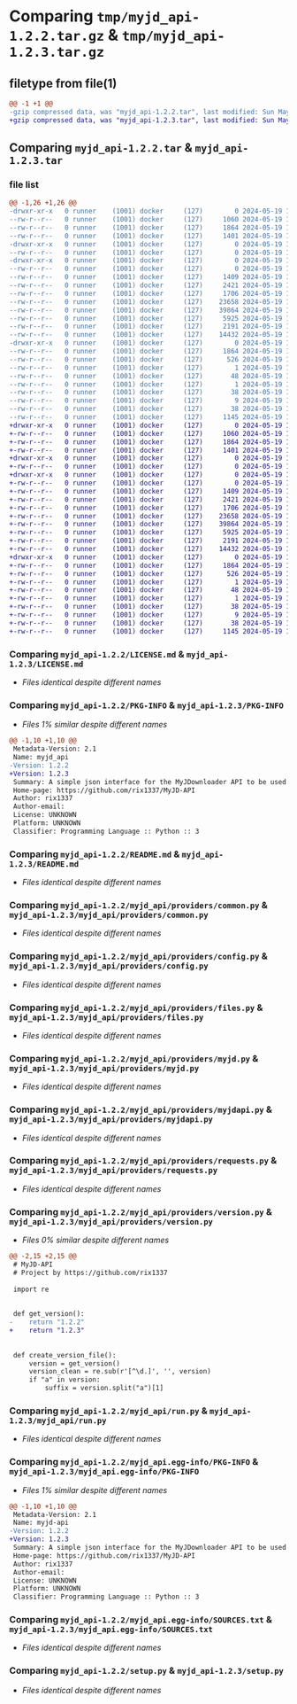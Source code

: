# Comparing `tmp/myjd_api-1.2.2.tar.gz` & `tmp/myjd_api-1.2.3.tar.gz`

## filetype from file(1)

```diff
@@ -1 +1 @@
-gzip compressed data, was "myjd_api-1.2.2.tar", last modified: Sun May 19 18:37:40 2024, max compression
+gzip compressed data, was "myjd_api-1.2.3.tar", last modified: Sun May 19 19:06:29 2024, max compression
```

## Comparing `myjd_api-1.2.2.tar` & `myjd_api-1.2.3.tar`

### file list

```diff
@@ -1,26 +1,26 @@
-drwxr-xr-x   0 runner    (1001) docker     (127)        0 2024-05-19 18:37:40.419215 myjd_api-1.2.2/
--rw-r--r--   0 runner    (1001) docker     (127)     1060 2024-05-19 18:37:30.000000 myjd_api-1.2.2/LICENSE.md
--rw-r--r--   0 runner    (1001) docker     (127)     1864 2024-05-19 18:37:40.419215 myjd_api-1.2.2/PKG-INFO
--rw-r--r--   0 runner    (1001) docker     (127)     1401 2024-05-19 18:37:30.000000 myjd_api-1.2.2/README.md
-drwxr-xr-x   0 runner    (1001) docker     (127)        0 2024-05-19 18:37:40.419215 myjd_api-1.2.2/myjd_api/
--rw-r--r--   0 runner    (1001) docker     (127)        0 2024-05-19 18:37:30.000000 myjd_api-1.2.2/myjd_api/__init__.py
-drwxr-xr-x   0 runner    (1001) docker     (127)        0 2024-05-19 18:37:40.419215 myjd_api-1.2.2/myjd_api/providers/
--rw-r--r--   0 runner    (1001) docker     (127)        0 2024-05-19 18:37:30.000000 myjd_api-1.2.2/myjd_api/providers/__init__.py
--rw-r--r--   0 runner    (1001) docker     (127)     1409 2024-05-19 18:37:30.000000 myjd_api-1.2.2/myjd_api/providers/common.py
--rw-r--r--   0 runner    (1001) docker     (127)     2421 2024-05-19 18:37:30.000000 myjd_api-1.2.2/myjd_api/providers/config.py
--rw-r--r--   0 runner    (1001) docker     (127)     1706 2024-05-19 18:37:30.000000 myjd_api-1.2.2/myjd_api/providers/files.py
--rw-r--r--   0 runner    (1001) docker     (127)    23658 2024-05-19 18:37:30.000000 myjd_api-1.2.2/myjd_api/providers/myjd.py
--rw-r--r--   0 runner    (1001) docker     (127)    39864 2024-05-19 18:37:30.000000 myjd_api-1.2.2/myjd_api/providers/myjdapi.py
--rw-r--r--   0 runner    (1001) docker     (127)     5925 2024-05-19 18:37:30.000000 myjd_api-1.2.2/myjd_api/providers/requests.py
--rw-r--r--   0 runner    (1001) docker     (127)     2191 2024-05-19 18:37:30.000000 myjd_api-1.2.2/myjd_api/providers/version.py
--rw-r--r--   0 runner    (1001) docker     (127)    14432 2024-05-19 18:37:30.000000 myjd_api-1.2.2/myjd_api/run.py
-drwxr-xr-x   0 runner    (1001) docker     (127)        0 2024-05-19 18:37:40.419215 myjd_api-1.2.2/myjd_api.egg-info/
--rw-r--r--   0 runner    (1001) docker     (127)     1864 2024-05-19 18:37:40.000000 myjd_api-1.2.2/myjd_api.egg-info/PKG-INFO
--rw-r--r--   0 runner    (1001) docker     (127)      526 2024-05-19 18:37:40.000000 myjd_api-1.2.2/myjd_api.egg-info/SOURCES.txt
--rw-r--r--   0 runner    (1001) docker     (127)        1 2024-05-19 18:37:40.000000 myjd_api-1.2.2/myjd_api.egg-info/dependency_links.txt
--rw-r--r--   0 runner    (1001) docker     (127)       48 2024-05-19 18:37:40.000000 myjd_api-1.2.2/myjd_api.egg-info/entry_points.txt
--rw-r--r--   0 runner    (1001) docker     (127)        1 2024-05-19 18:37:40.000000 myjd_api-1.2.2/myjd_api.egg-info/not-zip-safe
--rw-r--r--   0 runner    (1001) docker     (127)       38 2024-05-19 18:37:40.000000 myjd_api-1.2.2/myjd_api.egg-info/requires.txt
--rw-r--r--   0 runner    (1001) docker     (127)        9 2024-05-19 18:37:40.000000 myjd_api-1.2.2/myjd_api.egg-info/top_level.txt
--rw-r--r--   0 runner    (1001) docker     (127)       38 2024-05-19 18:37:40.419215 myjd_api-1.2.2/setup.cfg
--rw-r--r--   0 runner    (1001) docker     (127)     1145 2024-05-19 18:37:30.000000 myjd_api-1.2.2/setup.py
+drwxr-xr-x   0 runner    (1001) docker     (127)        0 2024-05-19 19:06:29.564320 myjd_api-1.2.3/
+-rw-r--r--   0 runner    (1001) docker     (127)     1060 2024-05-19 19:06:24.000000 myjd_api-1.2.3/LICENSE.md
+-rw-r--r--   0 runner    (1001) docker     (127)     1864 2024-05-19 19:06:29.564320 myjd_api-1.2.3/PKG-INFO
+-rw-r--r--   0 runner    (1001) docker     (127)     1401 2024-05-19 19:06:24.000000 myjd_api-1.2.3/README.md
+drwxr-xr-x   0 runner    (1001) docker     (127)        0 2024-05-19 19:06:29.564320 myjd_api-1.2.3/myjd_api/
+-rw-r--r--   0 runner    (1001) docker     (127)        0 2024-05-19 19:06:24.000000 myjd_api-1.2.3/myjd_api/__init__.py
+drwxr-xr-x   0 runner    (1001) docker     (127)        0 2024-05-19 19:06:29.564320 myjd_api-1.2.3/myjd_api/providers/
+-rw-r--r--   0 runner    (1001) docker     (127)        0 2024-05-19 19:06:24.000000 myjd_api-1.2.3/myjd_api/providers/__init__.py
+-rw-r--r--   0 runner    (1001) docker     (127)     1409 2024-05-19 19:06:24.000000 myjd_api-1.2.3/myjd_api/providers/common.py
+-rw-r--r--   0 runner    (1001) docker     (127)     2421 2024-05-19 19:06:24.000000 myjd_api-1.2.3/myjd_api/providers/config.py
+-rw-r--r--   0 runner    (1001) docker     (127)     1706 2024-05-19 19:06:24.000000 myjd_api-1.2.3/myjd_api/providers/files.py
+-rw-r--r--   0 runner    (1001) docker     (127)    23658 2024-05-19 19:06:24.000000 myjd_api-1.2.3/myjd_api/providers/myjd.py
+-rw-r--r--   0 runner    (1001) docker     (127)    39864 2024-05-19 19:06:24.000000 myjd_api-1.2.3/myjd_api/providers/myjdapi.py
+-rw-r--r--   0 runner    (1001) docker     (127)     5925 2024-05-19 19:06:24.000000 myjd_api-1.2.3/myjd_api/providers/requests.py
+-rw-r--r--   0 runner    (1001) docker     (127)     2191 2024-05-19 19:06:24.000000 myjd_api-1.2.3/myjd_api/providers/version.py
+-rw-r--r--   0 runner    (1001) docker     (127)    14432 2024-05-19 19:06:24.000000 myjd_api-1.2.3/myjd_api/run.py
+drwxr-xr-x   0 runner    (1001) docker     (127)        0 2024-05-19 19:06:29.564320 myjd_api-1.2.3/myjd_api.egg-info/
+-rw-r--r--   0 runner    (1001) docker     (127)     1864 2024-05-19 19:06:29.000000 myjd_api-1.2.3/myjd_api.egg-info/PKG-INFO
+-rw-r--r--   0 runner    (1001) docker     (127)      526 2024-05-19 19:06:29.000000 myjd_api-1.2.3/myjd_api.egg-info/SOURCES.txt
+-rw-r--r--   0 runner    (1001) docker     (127)        1 2024-05-19 19:06:29.000000 myjd_api-1.2.3/myjd_api.egg-info/dependency_links.txt
+-rw-r--r--   0 runner    (1001) docker     (127)       48 2024-05-19 19:06:29.000000 myjd_api-1.2.3/myjd_api.egg-info/entry_points.txt
+-rw-r--r--   0 runner    (1001) docker     (127)        1 2024-05-19 19:06:29.000000 myjd_api-1.2.3/myjd_api.egg-info/not-zip-safe
+-rw-r--r--   0 runner    (1001) docker     (127)       38 2024-05-19 19:06:29.000000 myjd_api-1.2.3/myjd_api.egg-info/requires.txt
+-rw-r--r--   0 runner    (1001) docker     (127)        9 2024-05-19 19:06:29.000000 myjd_api-1.2.3/myjd_api.egg-info/top_level.txt
+-rw-r--r--   0 runner    (1001) docker     (127)       38 2024-05-19 19:06:29.564320 myjd_api-1.2.3/setup.cfg
+-rw-r--r--   0 runner    (1001) docker     (127)     1145 2024-05-19 19:06:24.000000 myjd_api-1.2.3/setup.py
```

### Comparing `myjd_api-1.2.2/LICENSE.md` & `myjd_api-1.2.3/LICENSE.md`

 * *Files identical despite different names*

### Comparing `myjd_api-1.2.2/PKG-INFO` & `myjd_api-1.2.3/PKG-INFO`

 * *Files 1% similar despite different names*

```diff
@@ -1,10 +1,10 @@
 Metadata-Version: 2.1
 Name: myjd_api
-Version: 1.2.2
+Version: 1.2.3
 Summary: A simple json interface for the MyJDownloader API to be used with Organizr
 Home-page: https://github.com/rix1337/MyJD-API
 Author: rix1337
 Author-email: 
 License: UNKNOWN
 Platform: UNKNOWN
 Classifier: Programming Language :: Python :: 3
```

### Comparing `myjd_api-1.2.2/README.md` & `myjd_api-1.2.3/README.md`

 * *Files identical despite different names*

### Comparing `myjd_api-1.2.2/myjd_api/providers/common.py` & `myjd_api-1.2.3/myjd_api/providers/common.py`

 * *Files identical despite different names*

### Comparing `myjd_api-1.2.2/myjd_api/providers/config.py` & `myjd_api-1.2.3/myjd_api/providers/config.py`

 * *Files identical despite different names*

### Comparing `myjd_api-1.2.2/myjd_api/providers/files.py` & `myjd_api-1.2.3/myjd_api/providers/files.py`

 * *Files identical despite different names*

### Comparing `myjd_api-1.2.2/myjd_api/providers/myjd.py` & `myjd_api-1.2.3/myjd_api/providers/myjd.py`

 * *Files identical despite different names*

### Comparing `myjd_api-1.2.2/myjd_api/providers/myjdapi.py` & `myjd_api-1.2.3/myjd_api/providers/myjdapi.py`

 * *Files identical despite different names*

### Comparing `myjd_api-1.2.2/myjd_api/providers/requests.py` & `myjd_api-1.2.3/myjd_api/providers/requests.py`

 * *Files identical despite different names*

### Comparing `myjd_api-1.2.2/myjd_api/providers/version.py` & `myjd_api-1.2.3/myjd_api/providers/version.py`

 * *Files 0% similar despite different names*

```diff
@@ -2,15 +2,15 @@
 # MyJD-API
 # Project by https://github.com/rix1337
 
 import re
 
 
 def get_version():
-    return "1.2.2"
+    return "1.2.3"
 
 
 def create_version_file():
     version = get_version()
     version_clean = re.sub(r'[^\d.]', '', version)
     if "a" in version:
         suffix = version.split("a")[1]
```

### Comparing `myjd_api-1.2.2/myjd_api/run.py` & `myjd_api-1.2.3/myjd_api/run.py`

 * *Files identical despite different names*

### Comparing `myjd_api-1.2.2/myjd_api.egg-info/PKG-INFO` & `myjd_api-1.2.3/myjd_api.egg-info/PKG-INFO`

 * *Files 1% similar despite different names*

```diff
@@ -1,10 +1,10 @@
 Metadata-Version: 2.1
 Name: myjd-api
-Version: 1.2.2
+Version: 1.2.3
 Summary: A simple json interface for the MyJDownloader API to be used with Organizr
 Home-page: https://github.com/rix1337/MyJD-API
 Author: rix1337
 Author-email: 
 License: UNKNOWN
 Platform: UNKNOWN
 Classifier: Programming Language :: Python :: 3
```

### Comparing `myjd_api-1.2.2/myjd_api.egg-info/SOURCES.txt` & `myjd_api-1.2.3/myjd_api.egg-info/SOURCES.txt`

 * *Files identical despite different names*

### Comparing `myjd_api-1.2.2/setup.py` & `myjd_api-1.2.3/setup.py`

 * *Files identical despite different names*

